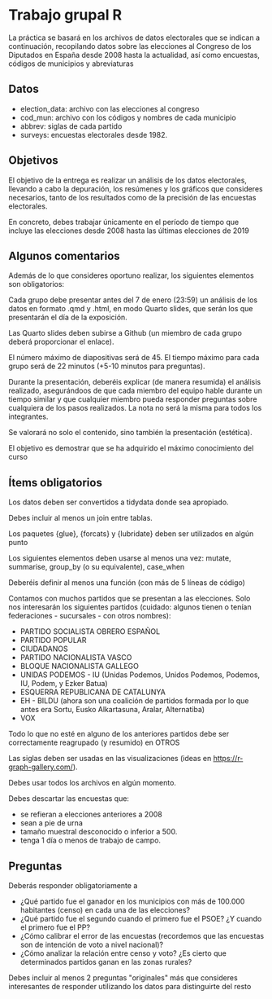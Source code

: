 # Trabajo grupal R

La práctica se basará en los archivos de datos electorales que se indican a continuación, recopilando datos sobre las elecciones al Congreso de los Diputados en España desde 2008 hasta la actualidad, así como encuestas, códigos de municipios y abreviaturas

## Datos

- election_data: archivo con las elecciones al congreso
- cod_mun: archivo con los códigos y nombres de cada municipio
- abbrev: siglas de cada partido
- surveys: encuestas electorales desde 1982.

## Objetivos

El objetivo de la entrega es realizar un análisis de los datos electorales, llevando a cabo la depuración, los resúmenes y los gráficos que consideres necesarios, tanto de los resultados como de la precisión de las encuestas electorales.

En concreto, debes trabajar únicamente en el período de tiempo que incluye las elecciones desde 2008 hasta las últimas elecciones de 2019

## Algunos comentarios

Además de lo que consideres oportuno realizar, los siguientes elementos son obligatorios:

Cada grupo debe presentar antes del 7 de enero (23:59) un análisis de los datos en formato .qmd y .html, en modo Quarto slides, que serán los que presentarán el día de la exposición.

Las Quarto slides deben subirse a Github (un miembro de cada grupo deberá proporcionar el enlace).

El número máximo de diapositivas será de 45. El tiempo máximo para cada grupo será de 22 minutos (+5-10 minutos para preguntas).

Durante la presentación, deberéis explicar (de manera resumida) el análisis realizado, asegurándoos de que cada miembro del equipo hable durante un tiempo similar y que cualquier miembro pueda responder preguntas sobre cualquiera de los pasos realizados. La nota no será la misma para todos los integrantes.

Se valorará no solo el contenido, sino también la presentación (estética).

El objetivo es demostrar que se ha adquirido el máximo conocimiento del curso

## Ítems obligatorios

Los datos deben ser convertidos a tidydata donde sea apropiado.

Debes incluir al menos un join entre tablas.

Los paquetes {glue}, {forcats} y {lubridate} deben ser utilizados en algún punto

Los siguientes elementos deben usarse al menos una vez: mutate, summarise, group_by (o su equivalente), case_when

Deberéis definir al menos una función (con más de 5 líneas de código)

Contamos con muchos partidos que se presentan a las elecciones. Solo nos interesarán los siguientes partidos (cuidado: algunos tienen o tenían federaciones - sucursales - con otros nombres):

- PARTIDO SOCIALISTA OBRERO ESPAÑOL
- PARTIDO POPULAR
- CIUDADANOS
- PARTIDO NACIONALISTA VASCO
- BLOQUE NACIONALISTA GALLEGO
- UNIDAS PODEMOS - IU (Unidas Podemos, Unidos Podemos, Podemos, IU, Podem, y Ezker Batua)
- ESQUERRA REPUBLICANA DE CATALUNYA
- EH - BILDU (ahora son una coalición de partidos formada por lo que antes era Sortu, Eusko Alkartasuna, Aralar, Alternatiba)
- VOX

Todo lo que no esté en alguno de los anteriores partidos debe ser correctamente reagrupado (y resumido) en OTROS

Las siglas deben ser usadas en las visualizaciones (ideas en https://r-graph-gallery.com/).

Debes usar todos los archivos en algún momento.

Debes descartar las encuestas que:

-   se refieran a elecciones anteriores a 2008
-   sean a pie de urna
-   tamaño muestral desconocido o inferior a 500.
-   tenga 1 día o menos de trabajo de campo.

## Preguntas

Deberás responder obligatoriamente a

- ¿Qué partido fue el ganador en los municipios con más de 100.000 habitantes (censo) en cada una de las elecciones?
- ¿Qué partido fue el segundo cuando el primero fue el PSOE? ¿Y cuando el primero fue el PP?
- ¿Cómo calibrar el error de las encuestas (recordemos que las encuestas son de intención de voto a nivel nacional)?
- ¿Cómo analizar la relación entre censo y voto? ¿Es cierto que determinados partidos ganan en las zonas rurales?

Debes incluir al menos 2 preguntas "originales" más que consideres interesantes de responder utilizando los datos para distinguirte del resto
